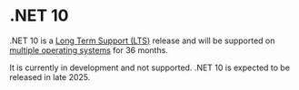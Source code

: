 # .NET 10

.NET 10 is a [Long Term Support (LTS)](../../release-policies.md) release and will be supported on [multiple operating systems](supported-os.md) for 36 months.

It is currently in development and not supported. .NET 10 is expected to be released in late 2025.
